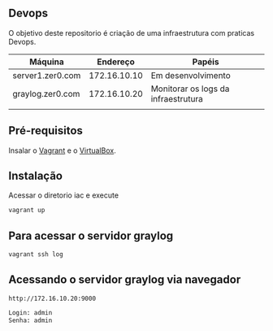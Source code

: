 ## Devops

O objetivo deste repositorio é criação de uma infraestrutura com praticas Devops.


| Máquina             | Endereço      | Papéis                             |
|---------------------|---------------|------------------------------------|
| server1.zer0.com    | 172.16.10.10  | Em desenvolvimento                 |
| graylog.zer0.com    | 172.16.10.20  | Monitorar os logs da infraestrutura|
|                     |               |                                    |

## Pré-requisitos

Insalar o [Vagrant](https://www.vagrantup.com/) e o [VirtualBox](https://www.virtualbox.org/).

Instalação
----------
Acessar o diretorio iac e execute
```bash
vagrant up 
```
## Para acessar o servidor graylog
```bash
vagrant ssh log
```
## Acessando o servidor graylog via navegador
```
http://172.16.10.20:9000
```

```bash
Login: admin
Senha: admin
```

